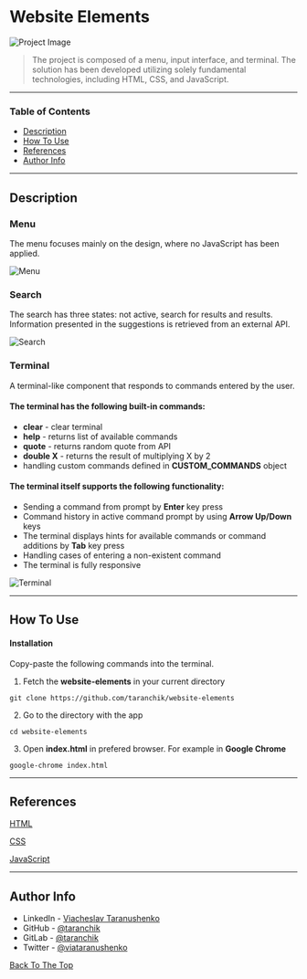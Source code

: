 # Website Elements

![Project Image](https://i.imgur.com/qjbH9pG.png)

> The project is composed of a menu, input interface, and terminal. The solution has been developed utilizing solely fundamental technologies, including HTML, CSS, and JavaScript.

---

### Table of Contents

- [Description](#description)
- [How To Use](#how-to-use)
- [References](#references)
- [Author Info](#author-info)

---

## Description

### Menu

The menu focuses mainly on the design, where no JavaScript has been applied.

![Menu](https://i.imgur.com/EHBcYpU.jpeg)

### Search

The search has three states: not active, search for results and results. Information presented in the suggestions is retrieved from an external API.

![Search](https://i.imgur.com/yc6hlc4.jpeg)

### Terminal

A terminal-like component that responds to commands entered by the user.

#### The terminal has the following built-in commands:

- **clear** - clear terminal
- **help** - returns list of available commands
- **quote** - returns random quote from API
- **double X** - returns the result of multiplying X by 2
- handling custom commands defined in **CUSTOM_COMMANDS** object

#### The terminal itself supports the following functionality:

- Sending a command from prompt by **Enter** key press
- Command history in active command prompt by using **Arrow Up/Down** keys
- The terminal displays hints for available commands or command additions by **Tab** key press
- Handling cases of entering a non-existent command
- The terminal is fully responsive

![Terminal](https://i.imgur.com/1qe3KXC.png)

---

## How To Use

#### Installation

Copy-paste the following commands into the terminal.

1. Fetch the **website-elements** in your current directory

```
git clone https://github.com/taranchik/website-elements
```

2. Go to the directory with the app

```
cd website-elements
```

3. Open **index.html** in prefered browser. For example in **Google Chrome**

```
google-chrome index.html
```

---

## References

[HTML](https://developer.mozilla.org/en-US/docs/Web/HTML)

[CSS](https://developer.mozilla.org/en-US/docs/Web/CSS)

[JavaScript](https://developer.mozilla.org/en-US/docs/Web/JavaScript)

---

## Author Info

- LinkedIn - [Viacheslav Taranushenko](https://www.linkedin.com/in/viacheslav-taranushenko-727466187/)
- GitHub - [@taranchik](https://github.com/taranchik)
- GitLab - [@taranchik](https://gitlab.com/taranchik)
- Twitter - [@viataranushenko](https://twitter.com/viataranushenko)

[Back To The Top](#website-elements)
